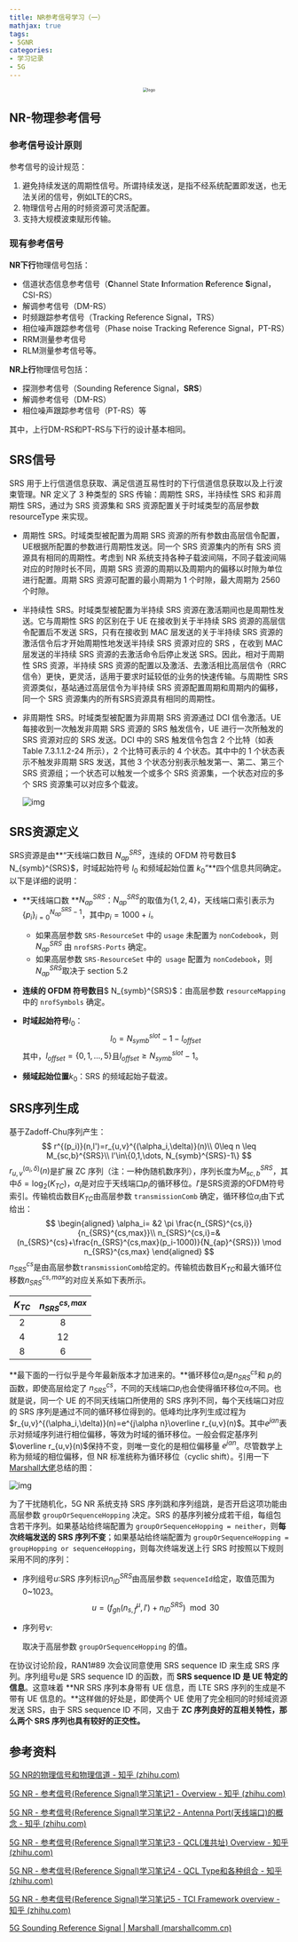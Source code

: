 ```yaml
---
title: NR参考信号学习（一）
mathjax: true
tags:
- 5GNR
categories:
- 学习记录
- 5G
---
```


<p align="center">
    <img src="https://s2.loli.net/2023/04/16/xIZ3eipjRtKAMkr.png" alt="logo" style="zoom:50%" />
</p>

## NR-物理参考信号

### 参考信号设计原则

参考信号的设计规范：

1. 避免持续发送的周期性信号。所谓持续发送，是指不经系统配置即发送，也无法关闭的信号，例如LTE的CRS。
2. 物理信号占用的时频资源可灵活配置。
3. 支持大规模波束赋形传输。

<!-- more -->

### 现有参考信号

**NR下行**物理信号包括：

* 信道状态信息参考信号（**C**hannel State **I**nformation **R**eference **S**ignal，CSI-RS）
* 解调参考信号（DM-RS）
* 时频跟踪参考信号（Tracking Reference Signal，TRS）
* 相位噪声跟踪参考信号（Phase noise Tracking Reference Signal，PT-RS）
* RRM测量参考信号
* RLM测量参考信号等。

**NR上行**物理信号包括：

* 探测参考信号（Sounding Reference Signal，**SRS**）
* 解调参考信号（DM-RS）
* 相位噪声跟踪参考信号（PT-RS）等

其中，上行DM-RS和PT-RS与下行的设计基本相同。

## SRS信号

SRS 用于上行信道信息获取、满足信道互易性时的下行信道信息获取以及上行波束管理。NR 定义了 3 种类型的 SRS 传输：周期性 SRS，半持续性 SRS 和非周期性 SRS，通过为 SRS 资源集和 SRS 资源配置关于时域类型的高层参数 resourceType 来实现。

* 周期性 SRS。时域类型被配置为周期 SRS 资源的所有参数由高层信令配置，UE根据所配置的参数进行周期性发送。同一个 SRS 资源集内的所有 SRS 资源具有相同的周期性。考虑到 NR 系统支持各种子载波间隔，不同子载波间隔对应的时隙时长不同，周期 SRS 资源的周期以及周期内的偏移以时隙为单位进行配置。周期 SRS 资源可配置的最小周期为 1 个时隙，最大周期为 2560 个时隙。

* 半持续性 SRS。时域类型被配置为半持续 SRS 资源在激活期间也是周期性发送。它与周期性 SRS 的区别在于 UE 在接收到关于半持续 SRS 资源的高层信令配置后不发送 SRS，只有在接收到 MAC 层发送的关于半持续 SRS 资源的激活信令后才开始周期性地发送半持续 SRS 资源对应的 SRS ，在收到 MAC 层发送的半持续 SRS 资源的去激活命令后停止发送 SRS。因此，相对于周期性 SRS 资源，半持续 SRS 资源的配置以及激活、去激活相比高层信令（RRC信令）更快，更灵活，适用于要求时延较低的业务的快速传输。与周期性 SRS 资源类似，基站通过高层信令为半持续 SRS 资源配置周期和周期内的偏移，同一个 SRS 资源集内的所有SRS资源具有相同的周期性。

* 非周期性 SRS。时域类型被配置为非周期 SRS 资源通过 DCI 信令激活。UE 每接收到一次触发非周期 SRS 资源的 SRS 触发信令，UE 进行一次所触发的 SRS 资源对应的 SRS 发送。DCI 中的 SRS 触发信令包含 2 个比特（如表 Table 7.3.1.1.2-24 所示），2 个比特可表示的 4 个状态。其中中的 1 个状态表示不触发非周期 SRS 发送，其他 3 个状态分别表示触发第一、第二、第三个 SRS 资源组；一个状态可以触发一个或多个 SRS 资源集，一个状态对应的多个 SRS 资源集可以对应多个载波。

  ![img](https://s2.loli.net/2023/04/16/xIZ3eipjRtKAMkr.png)

## SRS资源定义

SRS资源是由**“天线端口数目 $N_{ap}^{SRS}$，连续的 OFDM 符号数目$ N_{symb}^{SRS}$，时域起始符号 $l_0$ 和频域起始位置 $k_0$”**四个信息共同确定。以下是详细的说明：

- **天线端口数 **$N_{ap}^{SRS}$：$N_{ap}^{SRS}$的取值为$\{1,2,4\}$，天线端口索引表示为$\{p_i\}_{i=0}^{N_{ap}^{SRS}-1}$，其中$p_i=1000+i$。
  
  - 如果高层参数 `SRS-ResourceSet` 中的 `usage` 未配置为 `nonCodebook`，则$N_{ap}^{SRS}$ 由 `nrofSRS-Ports` 确定。
  - 如果高层参数 `SRS-ResourceSet` 中的` usage` 配置为 `nonCodebook`，则 $N_{ap}^{SRS}$取决于 section 5.2
  
- **连续的 OFDM 符号数目**$ N_{symb}^{SRS}$：由高层参数 `resourceMapping` 中的 `nrofSymbols` 确定。

- **时域起始符号**$l_0$：
  $$
  l_0=N_{symb}^{slot}-1-l_{offset}
  $$
  其中，$l_{offset}=\{0,1,\dots,5\}$且$l_{offset}\geq N_{symb}^{slot} -1$。

- **频域起始位置**$k_0$：SRS 的频域起始子载波。 

## SRS序列生成

基于Zadoff-Chu序列产生：
$$
r^{(p_i)}(n,l')=r_{u,v}^{(\alpha_i,\delta)}(n)\\
0\leq n \leq M_{sc,b}^{SRS}\\
l'\in\{0,1,\dots, N_{symb}^{SRS}-1\}
$$
$r_{u,v}^{(\alpha_i,\delta)}(n)$是扩展 ZC 序列（注：一种伪随机数序列），序列长度为$M_{sc,b}^{SRS}$，其中$\delta=\log_2(K_{TC})$，$\alpha_i$是对应于天线端口$p_i$的循环移位。$l'$是SRS资源的OFDM符号索引。传输梳齿数目$K_{TC}$由高层参数 `transmissionComb` 确定，循环移位$\alpha_i$由下式给出：
$$
\begin{aligned}
\alpha_i= &2 \pi \frac{n_{SRS}^{cs,i}}{n_{SRS}^{cs,max}}\\
n_{SRS}^{cs,i}=&(n_{SRS}^{cs}+\frac{n_{SRS}^{cs,max}(p_i-1000)}{N_{ap}^{SRS}}) \mod n_{SRS}^{cs,max}
\end{aligned}
$$
$n_{SRS}^{cs}$是由高层参数`transmissionComb`给定的。传输梳齿数目$K_{TC}$和最大循环位移数$n_{SRS}^{cs,max}$的对应关系如下表所示。

| $K_{TC}$ | $n_{SRS}^{cs,max}$ |
| :------: | :----------------: |
|    2     |         8          |
|    4     |         12         |
|    8     |         6          |

**最下面的一行似乎是今年最新版本才加进来的。**循环移位$\alpha_i$是$n_{SRS}^{cs}$和 $p_i$的函数，即使高层给定了 $n_{SRS}^{cs}$，不同的天线端口$p_i$也会使得循环移位$\alpha_i$不同。也就是说，同一个 UE 的不同天线端口所使用的 SRS 序列不同，每个天线端口对应的 SRS 序列是通过不同的循环移位得到的。低峰均比序列生成过程为$r_{u,v}^{(\alpha_i,\delta)}(n)=e^{j\alpha n}\overline r_{u,v}(n)$。其中$e^{j\alpha n}$表示对频域序列进行相位偏移，等效为时域的循环移位。一般会假定基序列$\overline r_{u,v}(n)$保持不变，则唯一变化的是相位偏移量 $e^{j\alpha n}$。尽管数学上称为频域的相位偏移，但 NR 标准统称为循环移位（cyclic shift）。引用一下[Marshall大佬](https://marshallcomm.cn/2020/11/21/r15_sounding_reference_signal/#用于下行-csi-获取的-ue-探测过程)总结的图：

![img](https://s2.loli.net/2023/04/16/ElOkNYuyLcTVPS7.png)

为了干扰随机化，5G NR 系统支持 SRS 序列跳和序列组跳，是否开启这项功能由高层参数 `groupOrSequenceHopping` 决定。SRS 的基序列被分成若干组，每组包含若干序列。如果基站给终端配置为 `groupOrSequenceHopping = neither`，则**每次终端发送的 SRS 序列不变**；如果基站给终端配置为 `groupOrSequenceHopping = groupHopping or sequenceHopping`，则每次终端发送上行 SRS 时按照以下规则采用不同的序列：

- 序列组号$u$:SRS 序列标识$n_{ID}^{SRS}$由高层参数 `sequenceId`给定，取值范围为 0~1023。
  $$
  u=(f_{gh}(n_{s,f}^{\mu},l')+n_{ID}^{SRS}) \mod 30
  $$

- 序列号$v$:

  取决于高层参数 `groupOrSequenceHopping` 的值。

在协议讨论阶段，RAN1#89 次会议同意使用 SRS sequence ID 来生成 SRS 序列。序列组号$u$是 SRS sequence ID 的函数，而 **SRS sequence ID 是 UE 特定的信息**。这意味着 **NR SRS 序列本身带有 UE 信息，而 LTE SRS 序列的生成是不带有 UE 信息的。**这样做的好处是，即使两个 UE 使用了完全相同的时频域资源发送 SRS，由于 SRS sequence ID 不同，又由于 **ZC 序列良好的互相关特性，那么两个 SRS 序列也具有较好的正交性。**



## 参考资料

[5G NR的物理信号和物理信道 - 知乎 (zhihu.com)](https://zhuanlan.zhihu.com/p/401875663)

[5G NR - 参考信号(Reference Signal)学习笔记1 - Overview - 知乎 (zhihu.com)](https://zhuanlan.zhihu.com/p/378006580)

[5G NR - 参考信号(Reference Signal)学习笔记2 - Antenna Port(天线端口)的概念 - 知乎 (zhihu.com)](https://zhuanlan.zhihu.com/p/381267548)

[5G NR - 参考信号(Reference Signal)学习笔记3 - QCL(准共址) Overview - 知乎 (zhihu.com)](https://zhuanlan.zhihu.com/p/381268009)

[5G NR - 参考信号(Reference Signal)学习笔记4 - QCL Type和各种组合 - 知乎 (zhihu.com)](https://zhuanlan.zhihu.com/p/384679680)

[5G NR - 参考信号(Reference Signal)学习笔记5 - TCI Framework overview - 知乎 (zhihu.com)](https://zhuanlan.zhihu.com/p/385420380)

[5G Sounding Reference Signal | Marshall (marshallcomm.cn)](https://marshallcomm.cn/2020/11/21/r15_sounding_reference_signal/)